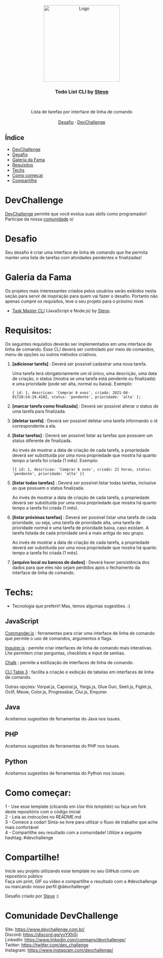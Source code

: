 <br />
<p align="center">
    <img src="https://res.cloudinary.com/dmct8cfu9/image/upload/v1618085857/task-master_task-add_wzpz3g.png" alt="Logo" width="250">

  <h3 align="center">Todo List CLI by <a href="https://github.com/stevescruz">Steve</a></h3>
 <br />
  <p align="center">
     Lista de tarefas por interface de linha de comando
       <br />
    <br />
    <a href="https://github.com/stevescruz/Challenge-Task-List">Desafio</a>
    ·
    <a href="https://www.devchallenge.com.br/">DevChallenge</a>
  </p>
</p>

## Índice

* [DevChallenge](#devchallenge) 
* [Desafio](#desafio)
* [Galeria da Fama](#galeria-da-fama)
* [Requisitos](#requisitos)
* [Techs](#techs)
* [Como começar](#como-começar)
* [Compartilhe](#compartilhe)

# DevChallenge
<a href="https://devchallenge.now.sh/"> DevChallenge</a> permite que você evolua suas skills como programador! Participe da nossa <a href="https://discord.gg/yvYXhGj">comunidade</a> o/

# Desafio
Seu desafio é criar uma interface de linha de comando que lhe permita manter uma lista de tarefas com atividades pendentes e finalizadas!

# Galeria da Fama
Os projetos mais interessantes criados pelos usuários serão exibidos nesta seção para servir de inspiração para quem vai fazer o desafio. Portanto não apenas cumpre os requisitos, leve o seu projeto para o próximo nível.

- [Task Master CLI](https://github.com/stevescruz/task-master) (JavaScript e Node.js) by [Steve](https://github.com/stevescruz).

# Requisitos:
Os seguintes requisitos deverão ser implementados em uma interface de linha de comando. Esse CLI deverá ser controlado por meio de comandos, menu de opções ou outros métodos criativos.
1. <b>[adicionar tarefa]</b> :  Deverá ser possível cadastrar uma nova tarefa.

    Uma tarefa terá obrigatoriamente um id único, uma descrição, uma data de criação, o status (mostra se uma tarefa está pendente ou finalizada) e uma prioridade (pode ser alta, normal ou baixa). Exemplo:
    
    `{ id: 1, descricao: 'Comprar 6 ovos', criado: 2021-04-01T20:54:19.410Z, status: 'pendente', prioridade: 'alta' };`
2. <b>[marcar tarefa como finalizada]</b> : Deverá ser possível alterar o status de uma tarefa para finalizada.
3. <b>[deletar tarefa]</b> : Deverá ser possível deletar uma tarefa informando o id correspondente a ela.
4. <b>[listar tarefas]</b> : Deverá ser possível listar as tarefas que possuem um status diferente de finalizada.
    
    Ao invés de mostrar a data de criação de cada tarefa, a propriedade deverá ser substituída por uma nova propriedade que mostra há quanto tempo a tarefa foi criada (1 mês). Exemplo:

    `[{ id: 1, descricao: 'Comprar 6 ovos', criado: 22 horas, status: 'pendente', prioridade: 'alta' }]`
5. <b>[listar todas tarefas]</b> : Deverá ser possível listar todas tarefas, inclusive as que possuem o status finalizada.
    
    Ao invés de mostrar a data de criação de cada tarefa, a propriedade deverá ser substituída por uma nova propriedade que mostra há quanto tempo a tarefa foi criada (1 mês).
6. <b>[listar próximas tarefas]</b> : Deverá ser possível listar uma tarefa de cada prioridade, ou seja, uma tarefa de prioridade alta, uma tarefa de prioridade normal e uma tarefa de prioridade baixa, caso existam. A tarefa listada de cada prioridade será a mais antiga do seu grupo.

    Ao invés de mostrar a data de criação de cada tarefa, a propriedade deverá ser substituída por uma nova propriedade que mostra há quanto tempo a tarefa foi criada (1 mês).<br>
7. <b>[arquivo local ou bancos de dados]</b> : Deverá haver persistência dos dados para que eles não sejam perdidos após o fechamento da interface de linha de comando.

# Techs: 
- Tecnologia que preferir! Mas, temos algumas sugestões. :)

## JavaScript

[Commander.js](https://github.com/tj/commander.js/) : ferramentas para criar uma interface de linha de comando que permite o uso de comandos, argumentos e flags.

[Inquirer.js](https://github.com/SBoudrias/Inquirer.js/) : permite criar interfaces de linha de comando mais interativas. Lhe permitem criar perguntas, checklists e input de senhas.

[Chalk](https://github.com/chalk/chalk) : permite a estilização de interfaces de linha de comando.

[CLI Table 3](https://github.com/cli-table/cli-table3) : facilita a criação e exibição de tabelas em interfaces de linha de comando.

Outras opções: Vorpal.js, Caporal.js, Yargs.js, Glue Gun, Seeli.js, Figlet.js, Oclif, Meow, Color.js, Progressbar, Clui.js, Enquirer.

## Java

Aceitamos sugestões de ferramentas do Java nos issues.

## PHP

Aceitamos sugestões de ferramentas do PHP nos issues.

## Python

Aceitamos sugestões de ferramentas do Python nos issues.

# Como começar:
1 - Use esse template (clicando em *Use this template*) ou faça um fork deste repositório com o código inicial<br>
2 - Leia as instruções no README.md<br>
3 - Comece a codar! Sinta-se livre para utilizar o fluxo de trabalho que ache mais confortável<br>
4 - Compartilhe seu resultado com a comunidade! Utilize a seguinte hashtag: #devchallenge

# Compartilhe!
Inicie seu projeto utilizando esse template no seu GitHub como um repositório público<br>
Faça um print, GIF ou vídeo e compartilhe o resultado com a #devchallenge ou marcando nosso perfil @devchallenge!<br>

Desafio criado por <a href="https://www.linkedin.com/in/stevescruz/">Steve</a> :)


# Comunidade DevChallenge
Site: https://www.devchallenge.com.br/ <br>
Discord: https://discord.gg/yvYXhGj <br>
LinkedIn: https://www.linkedin.com/company/devchallenge/<br>
Twitter: https://twitter.com/dev_challenge<br>
Instagram: https://www.instagram.com/devchallenge/<br>